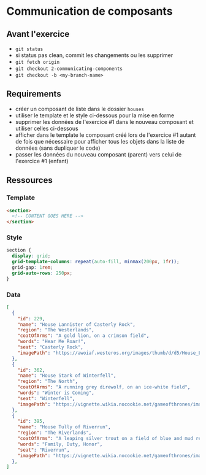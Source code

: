 # Communication de composants

## Avant l'exercice

- `git status`
- si status pas clean, commit les changements ou les supprimer
- `git fetch origin`
- `git checkout 2-communicating-components`
- `git checkout -b <my-branch-name>`

## Requirements

- créer un composant de liste dans le dossier `houses`
- utiliser le template et le style ci-dessous pour la mise en forme
- supprimer les données de l'exercice #1 dans le nouveau composant et utiliser celles ci-dessous
- afficher dans le template le composant créé lors de l'exercice #1 autant de fois que nécessaire pour afficher tous les objets dans la liste de données (sans dupliquer le code)
- passer les données du nouveau composant (parent) vers celui de l'exercice #1 (enfant)

## Ressources

### Template

```HTML
<section>
  <!-- CONTENT GOES HERE -->
</section>
```

### Style

```SCSS
section {
  display: grid;
  grid-template-columns: repeat(auto-fill, minmax(200px, 1fr));
  grid-gap: 1rem;
  grid-auto-rows: 250px;
}
```

### Data

```JSON
[
  {
    "id": 229,
    "name": "House Lannister of Casterly Rock",
    "region": "The Westerlands",
    "coatOfArms": "A gold lion, on a crimson field",
    "words": "Hear Me Roar!",
    "seat": "Casterly Rock",
    "imagePath": "https://awoiaf.westeros.org/images/thumb/d/d5/House_Lannister.svg/1200px-House_Lannister.svg.png"
  },
  {
    "id": 362,
    "name": "House Stark of Winterfell",
    "region": "The North",
    "coatOfArms": "A running grey direwolf, on an ice-white field",
    "words": "Winter is Coming",
    "seat": "Winterfell",
    "imagePath": "https://vignette.wikia.nocookie.net/gameofthrones/images/8/8a/House-Stark-Main-Shield.PNG"
  },
  {
    "id": 395,
    "name": "House Tully of Riverrun",
    "region": "The Riverlands",
    "coatOfArms": "A leaping silver trout on a field of blue and mud red",
    "words": "Family, Duty, Honor",
    "seat": "Riverrun",
    "imagePath": "https://vignette.wikia.nocookie.net/gameofthrones/images/b/bd/House-Tully-Main-Shield.PNG"
  },
]
```
